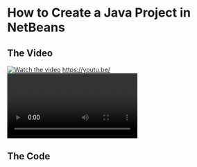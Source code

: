 
# How to Create a Java Project in NetBeans

## The Video

[![Watch the video](https://img.youtube.com/vi/01RlETg4ST8/hqdefault.jpg)](https://youtu.be/01RlETg4ST8)
https://youtu.be/<VIDEO URL>
https://img.youtube.com/vi/<VIDEO ID>/hqdefault.jpg


## The Code

